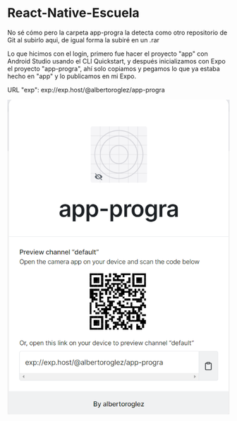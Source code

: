 # React-Native-Escuela

No sé cómo pero la carpeta app-progra la detecta como otro repositorio de Git al subirlo aqui, de igual forma la subiré en un .rar

Lo que hicimos con el login, primero fue hacer el proyecto "app" con Android Studio usando el CLI Quickstart, y después inicializamos con Expo el proyecto "app-progra",
ahí solo copiamos y pegamos lo que ya estaba hecho en "app" y lo publicamos en mi Expo.

URL "exp": exp://exp.host/@albertoroglez/app-progra

![Screenshot](QR-expo.png)
